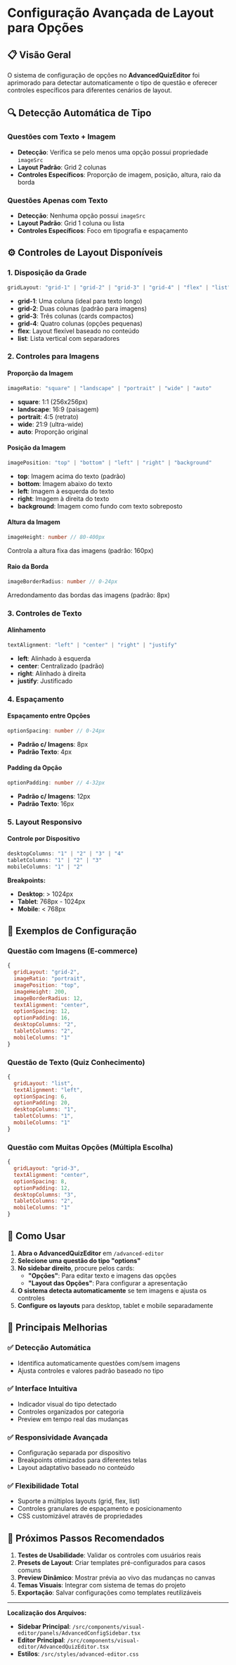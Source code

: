 # Configuração Avançada de Layout para Opções

## 📋 Visão Geral

O sistema de configuração de opções no **AdvancedQuizEditor** foi aprimorado para detectar automaticamente o tipo de questão e oferecer controles específicos para diferentes cenários de layout.

## 🔍 Detecção Automática de Tipo

### Questões com Texto + Imagem
- **Detecção**: Verifica se pelo menos uma opção possui propriedade `imageSrc`
- **Layout Padrão**: Grid 2 colunas
- **Controles Específicos**: Proporção de imagem, posição, altura, raio da borda

### Questões Apenas com Texto
- **Detecção**: Nenhuma opção possui `imageSrc`
- **Layout Padrão**: Grid 1 coluna ou lista
- **Controles Específicos**: Foco em tipografia e espaçamento

## ⚙️ Controles de Layout Disponíveis

### 1. Disposição da Grade
```typescript
gridLayout: "grid-1" | "grid-2" | "grid-3" | "grid-4" | "flex" | "list"
```
- **grid-1**: Uma coluna (ideal para texto longo)
- **grid-2**: Duas colunas (padrão para imagens)
- **grid-3**: Três colunas (cards compactos)
- **grid-4**: Quatro colunas (opções pequenas)
- **flex**: Layout flexível baseado no conteúdo
- **list**: Lista vertical com separadores

### 2. Controles para Imagens

#### Proporção da Imagem
```typescript
imageRatio: "square" | "landscape" | "portrait" | "wide" | "auto"
```
- **square**: 1:1 (256x256px)
- **landscape**: 16:9 (paisagem)
- **portrait**: 4:5 (retrato)
- **wide**: 21:9 (ultra-wide)
- **auto**: Proporção original

#### Posição da Imagem
```typescript
imagePosition: "top" | "bottom" | "left" | "right" | "background"
```
- **top**: Imagem acima do texto (padrão)
- **bottom**: Imagem abaixo do texto
- **left**: Imagem à esquerda do texto
- **right**: Imagem à direita do texto
- **background**: Imagem como fundo com texto sobreposto

#### Altura da Imagem
```typescript
imageHeight: number // 80-400px
```
Controla a altura fixa das imagens (padrão: 160px)

#### Raio da Borda
```typescript
imageBorderRadius: number // 0-24px
```
Arredondamento das bordas das imagens (padrão: 8px)

### 3. Controles de Texto

#### Alinhamento
```typescript
textAlignment: "left" | "center" | "right" | "justify"
```
- **left**: Alinhado à esquerda
- **center**: Centralizado (padrão)
- **right**: Alinhado à direita
- **justify**: Justificado

### 4. Espaçamento

#### Espaçamento entre Opções
```typescript
optionSpacing: number // 0-24px
```
- **Padrão c/ Imagens**: 8px
- **Padrão Texto**: 4px

#### Padding da Opção
```typescript
optionPadding: number // 4-32px
```
- **Padrão c/ Imagens**: 12px
- **Padrão Texto**: 16px

### 5. Layout Responsivo

#### Controle por Dispositivo
```typescript
desktopColumns: "1" | "2" | "3" | "4"
tabletColumns: "1" | "2" | "3"
mobileColumns: "1" | "2"
```

**Breakpoints:**
- **Desktop**: > 1024px
- **Tablet**: 768px - 1024px
- **Mobile**: < 768px

## 🎨 Exemplos de Configuração

### Questão com Imagens (E-commerce)
```javascript
{
  gridLayout: "grid-2",
  imageRatio: "portrait",
  imagePosition: "top",
  imageHeight: 200,
  imageBorderRadius: 12,
  textAlignment: "center",
  optionSpacing: 12,
  optionPadding: 16,
  desktopColumns: "2",
  tabletColumns: "2",
  mobileColumns: "1"
}
```

### Questão de Texto (Quiz Conhecimento)
```javascript
{
  gridLayout: "list",
  textAlignment: "left",
  optionSpacing: 6,
  optionPadding: 20,
  desktopColumns: "1",
  tabletColumns: "1",
  mobileColumns: "1"
}
```

### Questão com Muitas Opções (Múltipla Escolha)
```javascript
{
  gridLayout: "grid-3",
  textAlignment: "center",
  optionSpacing: 8,
  optionPadding: 12,
  desktopColumns: "3",
  tabletColumns: "2",
  mobileColumns: "1"
}
```

## 🔧 Como Usar

1. **Abra o AdvancedQuizEditor** em `/advanced-editor`
2. **Selecione uma questão do tipo "options"**
3. **No sidebar direito**, procure pelos cards:
   - **"Opções"**: Para editar texto e imagens das opções
   - **"Layout das Opções"**: Para configurar a apresentação
4. **O sistema detecta automaticamente** se tem imagens e ajusta os controles
5. **Configure os layouts** para desktop, tablet e mobile separadamente

## 🎯 Principais Melhorias

### ✅ Detecção Automática
- Identifica automaticamente questões com/sem imagens
- Ajusta controles e valores padrão baseado no tipo

### ✅ Interface Intuitiva
- Indicador visual do tipo detectado
- Controles organizados por categoria
- Preview em tempo real das mudanças

### ✅ Responsividade Avançada
- Configuração separada por dispositivo
- Breakpoints otimizados para diferentes telas
- Layout adaptativo baseado no conteúdo

### ✅ Flexibilidade Total
- Suporte a múltiplos layouts (grid, flex, list)
- Controles granulares de espaçamento e posicionamento
- CSS customizável através de propriedades

## 🚀 Próximos Passos Recomendados

1. **Testes de Usabilidade**: Validar os controles com usuários reais
2. **Presets de Layout**: Criar templates pré-configurados para casos comuns
3. **Preview Dinâmico**: Mostrar prévia ao vivo das mudanças no canvas
4. **Temas Visuais**: Integrar com sistema de temas do projeto
5. **Exportação**: Salvar configurações como templates reutilizáveis

---

**Localização dos Arquivos:**
- **Sidebar Principal**: `/src/components/visual-editor/panels/AdvancedConfigSidebar.tsx`
- **Editor Principal**: `/src/components/visual-editor/AdvancedQuizEditor.tsx`
- **Estilos**: `/src/styles/advanced-editor.css`
